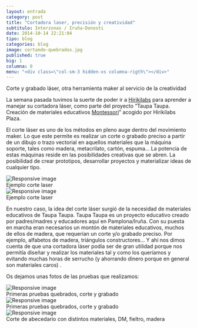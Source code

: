 ```yaml
---
layout: entrada
category: post
title: "Cortadora laser, precisión y creatividad"
subtitulo: Interzonas / Iruña-Donosti
date: 2014-10-14 22:21:04
tipo: blog
categories: blog
image: cortando-quebrados.jpg
published: true
big: 1
columna: 0
menu: "<div class=\"col-sm-3 hidden-xs columna-rigth\"></div>"
---
```



Corte y grabado láser, otra herramienta maker al servicio de la creatividad

<!--mas-->

La semana pasada tuvimos la suerte de poder ir a [Hirikilabs](http://hirikilabs.tabakalera.eu/) para aprender a manejar su cortadora láser, como parte del proyecto “Taupa Taupa. Creación de materiales educativos [Montessori](http://es.wikipedia.org/wiki/M%C3%A9todo_Montessori)” acogido por Hirikilabs Plaza.

El corte láser es uno de los métodos en pleno auge dentro del movimiento maker. Lo que este permite es realizar un corte o grabado preciso a partir de un dibujo o trazo vectorial en aquellos materiales que la máquina soporte, tales como madera, metacrilato, cartón, espuma… La potencia de estas máquinas reside en las posibilidades creativas que se abren. La posibilidad de crear prototipos, desarrollar proyectos y materializar ideas de cualquier tipo.

<div class="img-wrapper">
  <img src="{{site.url}}/images/corta1.jpg" class="img-responsive" alt="Responsive image">
  <div class="img-footer">Ejemplo corte laser</div>
</div>

<div class="img-wrapper">
  <img src="{{site.url}}/images/corta2.jpg" class="img-responsive" alt="Responsive image">
  <div class="img-footer">Ejemplo corte laser</div>
</div>

En nuestro caso, la idea del corte láser surgió de la necesidad de materiales educativos de Taupa Taupa. Taupa Taupa es un proyecto educativo creado por padres/madres y educadores aquí en Pamplona/Iruña. Con su puesta en marcha eran necesarios un montón de materiales educativos, muchos de ellos de madera, que requerían un corte y/o grabado preciso. Por ejemplo, alfabetos de madera, triángulos constructores… Y ahí nos dimos cuenta de que una cortadora láser podía ser de gran utilidad porque nos permitía diseñar y realizar los materiales tal y como los queríamos y evitando muchas horas de serrucho (y ahorrando dinero porque en general son materiales caros) .

Os dejamos unas fotos de las pruebas que realizamos:

<div class="img-wrapper">
  <img src="{{site.url}}/images/cortal3.jpg" class="img-responsive" alt="Responsive image">
  <div class="img-footer">Primeras pruebas quebrados, corte y grabado</div>
</div>
<div class="img-wrapper">
  <img src="{{site.url}}/images/cortal4.jpg" class="img-responsive" alt="Responsive image">
  <div class="img-footer">Primeras pruebas quebrados, corte y grabado</div>
</div>
<div class="img-wrapper">
  <img src="{{site.url}}/images/corta5.jpg" class="img-responsive" alt="Responsive image">
  <div class="img-footer">Corte de abecedario con distintos materiales, DM, fieltro, madera</div>
</div>
